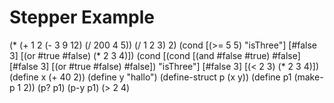 # Stepper Example

<stepper>
    (* (+ 1 2 (- 3 9 12) (/ 200 4 5)) (/ 1 2 3) 2)
    (cond [(&gt;= 5 5) "isThree"]
    [#false 3]
    [(or #true #false) (* 2 3 4)])
    (cond
      [(cond
      [(and #false #true) #false]
      [#false 3]
      [(or #true #false) #false])
      "isThree"]
    [#false 3]
    [(&lt; 2 3) (* 2 3 4)])
    (define x (+ 40 2))
    (define y "hallo")
    (define-struct p (x y))
    (define p1 (make-p 1 2))
    (p? p1)
    (p-y p1)
    (&gt; 2 4)
</stepper>

